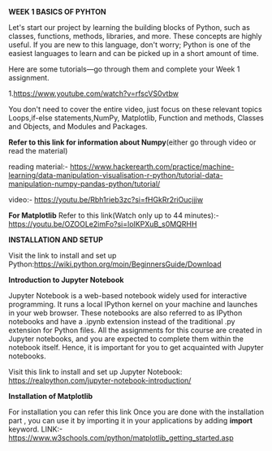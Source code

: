 **WEEK 1 BASICS OF PYHTON**

Let's start our project by learning the building blocks of Python, such as classes, functions, methods, libraries, and more. These concepts are highly useful. If you are new to this language, don't worry; Python is one of the easiest languages to learn and can be picked up in a short amount of time. 

Here are some tutorials—go through them and complete your Week 1 assignment.

1.https://www.youtube.com/watch?v=rfscVS0vtbw

You don't need to cover the entire video, just focus on these relevant topics Loops,if-else statements,NumPy, Matplotlib, Function and methods, Classes and Objects, and Modules and Packages.


**Refer to this link for information about Numpy**(either go through video or read the material)

reading material:- https://www.hackerearth.com/practice/machine-learning/data-manipulation-visualisation-r-python/tutorial-data-manipulation-numpy-pandas-python/tutorial/

video:- https://youtu.be/Rbh1rieb3zc?si=fHGkRr2riOucjjjw

**For Matplotlib**
Refer to this link(Watch only up to 44 minutes):- https://youtu.be/OZOOLe2imFo?si=loIKPXuB_s0MQRHH

**INSTALLATION AND SETUP**

Visit the link to install and set up Python:https://wiki.python.org/moin/BeginnersGuide/Download

**Introduction to Jupyter Notebook**

Jupyter Notebook is a web-based notebook widely used for interactive programming. It runs a local IPython kernel on your machine and launches in your web browser. These notebooks are also referred to as IPython notebooks and have a .ipynb extension instead of the traditional .py extension for Python files. All the assignments for this course are created in Jupyter notebooks, and you are expected to complete them within the notebook itself. Hence, it is important for you to get acquainted with Jupyter notebooks.

Visit this link to install and set up Jupyter Notebook: https://realpython.com/jupyter-notebook-introduction/ 


**Installation of Matplotlib**

For installation you can refer this link Once you are done with the installation part , you can use it by importing it in your applications by adding **import** keyword.
LINK:- https://www.w3schools.com/python/matplotlib_getting_started.asp



